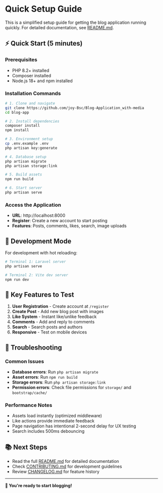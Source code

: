 # Quick Setup Guide

This is a simplified setup guide for getting the blog application running quickly. For detailed documentation, see [README.md](README.md).

## ⚡ Quick Start (5 minutes)

### Prerequisites
- PHP 8.2+ installed
- Composer installed
- Node.js 18+ and npm installed

### Installation Commands
```bash
# 1. Clone and navigate
git clone https://github.com/joy-Bsc/Blog-Application_with-media
cd blog-app

# 2. Install dependencies
composer install
npm install

# 3. Environment setup
cp .env.example .env
php artisan key:generate

# 4. Database setup
php artisan migrate
php artisan storage:link

# 5. Build assets
npm run build

# 6. Start server
php artisan serve
```

### Access the Application
- **URL**: http://localhost:8000
- **Register**: Create a new account to start posting
- **Features**: Posts, comments, likes, search, image uploads

## 🚀 Development Mode

For development with hot reloading:
```bash
# Terminal 1: Laravel server
php artisan serve

# Terminal 2: Vite dev server
npm run dev
```

## 📝 Key Features to Test

1. **User Registration** - Create account at `/register`
2. **Create Post** - Add new blog post with images
3. **Like System** - Instant like/unlike feedback  
4. **Comments** - Add and reply to comments
5. **Search** - Search posts and authors
6. **Responsive** - Test on mobile devices

## 🔧 Troubleshooting

### Common Issues
- **Database errors**: Run `php artisan migrate`
- **Asset errors**: Run `npm run build`
- **Storage errors**: Run `php artisan storage:link`
- **Permission errors**: Check file permissions for `storage/` and `bootstrap/cache/`

### Performance Notes
- Assets load instantly (optimized middleware)
- Like actions provide immediate feedback
- Page navigation has intentional 2-second delay for UX testing
- Search includes 500ms debouncing

## 📚 Next Steps

- Read the full [README.md](README.md) for detailed documentation
- Check [CONTRIBUTING.md](CONTRIBUTING.md) for development guidelines
- Review [CHANGELOG.md](CHANGELOG.md) for feature history

---

**🎉 You're ready to start blogging!**
